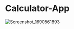 # Calculator-App
![Screenshot_1690561893](https://github.com/Holat/Calculator-App/assets/105239299/803581a4-8d4e-4b7d-856c-b2adfb2d7b3e)
